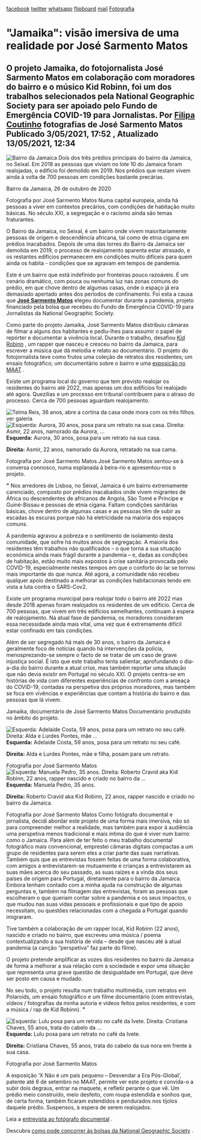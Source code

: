 [facebook](https://www.facebook.com/sharer/sharer.php?u=https%3A%2F%2Fwww.natgeo.pt%2Ffotografia%2F2021%2F04%2Fjamaika-visao-imersiva-de-uma-realidade-por-jose-sarmento-matos) [twitter](https://twitter.com/share?url=https%3A%2F%2Fwww.natgeo.pt%2Ffotografia%2F2021%2F04%2Fjamaika-visao-imersiva-de-uma-realidade-por-jose-sarmento-matos&via=natgeo&text=%22Jamaika%22%3A%20vis%C3%A3o%20imersiva%20de%20uma%20realidade%20por%20Jos%C3%A9%20Sarmento%20Matos) [whatsapp](https://web.whatsapp.com/send?text=https%3A%2F%2Fwww.natgeo.pt%2Ffotografia%2F2021%2F04%2Fjamaika-visao-imersiva-de-uma-realidade-por-jose-sarmento-matos) [flipboard](https://share.flipboard.com/bookmarklet/popout?v=2&title=%22Jamaika%22%3A%20vis%C3%A3o%20imersiva%20de%20uma%20realidade%20por%20Jos%C3%A9%20Sarmento%20Matos&url=https%3A%2F%2Fwww.natgeo.pt%2Ffotografia%2F2021%2F04%2Fjamaika-visao-imersiva-de-uma-realidade-por-jose-sarmento-matos) [mail](mailto:?subject=NatGeo&body=https%3A%2F%2Fwww.natgeo.pt%2Ffotografia%2F2021%2F04%2Fjamaika-visao-imersiva-de-uma-realidade-por-jose-sarmento-matos%20-%20%22Jamaika%22%3A%20vis%C3%A3o%20imersiva%20de%20uma%20realidade%20por%20Jos%C3%A9%20Sarmento%20Matos) [Fotografia](https://www.natgeo.pt/fotografia) 
# "Jamaika": visão imersiva de uma realidade por José Sarmento Matos 
## O projeto Jamaika, do fotojornalista José Sarmento Matos em colaboração com moradores do bairro e o músico Kid Robinn, foi um dos trabalhos selecionados pela National Geographic Society para ser apoiado pelo Fundo de Emergência COVID-19 para Jornalistas. Por [Filipa Coutinho](https://www.natgeo.pt/autor/filipa-coutinho) fotografias de José Sarmento Matos Publicado 3/05/2021, 17:52 , Atualizado 13/05/2021, 12:34 
![Bairro da Jamaica](img/files_styles_image_00_public_jsm_jamaika_01.jpg, "Bairro da Jamaica")
Dois dos três prédios principais do bairro da Jamaica, no Seixal. Em 2018 as pessoas que viviam no lote 10 do Jamaica foram realojadas, o edifício foi demolido em 2019. Nos prédios que restam vivem ainda à volta de 700 pessoas em condições bastante precárias. 

Bairro da Jamaica, 26 de outubro de 2020 

Fotografia por José Sarmento Matos Numa capital europeia, ainda há pessoas a viver em contextos precários, com condições de habitação muito básicas. No século XXI, a segregação e o racismo ainda são temas fraturantes. 

O Bairro da Jamaica, no Seixal, é um bairro onde vivem maioritariamente pessoas de origem e descendência africana, tal como de etnia cigana em prédios inacabados. Depois de uma das torres do Bairro da Jamaica ser demolida em 2019, o processo de realojamento aparenta estar atrasado, e os restantes edifícios permanecem em condições muito difíceis para quem ainda os habita - condições que se agravam em tempos de pandemia. 

Este é um bairro que está indefinido por fronteiras pouco razoáveis. É um cenário dramático, com pouca ou nenhuma luz nas zonas comuns do prédio, em que chove dentro de algumas casas, onde o espaço já era demasiado apertado antes dos períodos de confinamento. Foi esta a causa que [**José Sarmento Matos**](https://www.josesmatos.com/) elegeu documentar durante a pandemia, projeto financiado pela bolsa que recebeu do Fundo de Emergência COVID-19 para Jornalistas da National Geographic Society. 

Como parte do projeto Jamaika, José Sarmento Matos distribuiu câmaras de filmar a alguns dos habitantes e pediu-lhes para assumir o papel de repórter e documentar a vivência local. Durante o trabalho, desafiou [Kid Robinn](https://links.altafonte.com/bp7mjrj) , um rapper que nasceu e cresceu no bairro da Jamaica, para escrever a música que dá melodia e relato ao documentário. O projeto do fotojornalista teve como frutos uma coleção de retratos dos residentes; um ensaio fotográfico; um documentário sobre o bairro e uma [exposição no MAAT](https://www.maat.pt/pt/x-nao-e-um-pais-pequeno-desvendar-era-pos-global) . 

Existe um programa local do governo que tem previsto realojar os residentes do bairro até 2022, mas apenas um dos edifícios foi realojado até agora. Quezílias e um processo em tribunal contribuem para o atraso do processo. Cerca de 700 pessoas aguardam realojamento. 

![Telma Reis, 36 anos, abre a cortina da casa onde mora com os três filhos.](img/files_styles_image_00_public_jsm_jamaika_finais_new_0_0.jpg, "Telma Reis, 36 anos, abre a cortina da casa onde mora com os três filhos.")
ver galeria 
![Esquerda: Aurora, 30 anos, posa para um retrato na sua casa.
Direita: Asmir, 22 anos, namorado da Aurora, ...](img/files_styles_image_00_public_jsm_pol_1.jpg, "Esquerda: Aurora, 30 anos, posa para um retrato na sua casa.\r\nDireita: Asmir, 22 anos, namorado da Aurora, ...")
**Esquerda:** Aurora, 30 anos, posa para um retrato na sua casa. 

**Direita:** Asmir, 22 anos, namorado da Aurora, retratado na sua cama. 

Fotografia por José Sarmento Matos José Sarmento Matos sentou-se à conversa connosco, numa esplanada à beira-rio e apresentou-nos o projeto. 

**"** Nos arredores de Lisboa, no Seixal, Jamaica é um bairro extremamente carenciado, composto por prédios inacabados onde vivem migrantes de África ou descendentes de africanos de Angola, São Tomé e Príncipe e Guiné-Bissau e pessoas de etnia cigana. Faltam condições sanitárias básicas, chove dentro de algumas casas e as pessoas têm de subir as escadas às escuras porque não há eletricidade na maioria dos espaços comuns. 

A pandemia agravou a pobreza e o sentimento de isolamento desta comunidade, que sofre há muitos anos de segregação. A maioria dos residentes têm trabalhos não qualificados – o que torna a sua situação económica ainda mais frágil durante a pandemia – e, dadas as condições de habitação, estão muito mais expostos à crise sanitária provocada pelo COVID-19, especialmente nestes tempos em que o conforto do lar se tornou mais importante do que nunca. Até agora, a comunidade não recebeu qualquer apoio destinado a melhorar as condições habitacionais tendo em vista a luta contra o SARS-Cov2. 

Existe um programa municipal para realojar todo o bairro até 2022 mas desde 2018 apenas foram realojados os residentes de um edifício. Cerca de 700 pessoas, que vivem em três edifícios semelhantes, continuam à espera de realojamento. Na atual fase de pandemia, os moradores consideram essa necessidade ainda mais vital, uma vez que é extremamente difícil estar confinado em tais condições. 

Além de ser segregado há mais de 30 anos, o bairro da Jamaica é geralmente foco de notícias quando há intervenções da polícia, menosprezando-se sempre o facto de se tratar de um caso de grave injustiça social. É isto que este trabalho tenta salientar, aprofundando o dia-a-dia do bairro durante a atual crise, mas também reportar uma situação que não devia existir em Portugal no século XXI. O projeto centra-se em histórias de vida com diferentes experiências de confronto com a ameaça do COVID-19, contadas na perspetiva dos próprios moradores, mas também se foca em vivências e experiências que contam a história do bairro e das pessoas que lá vivem. 

Jamaika, documentário de José Sarmento Matos Documentário produzido no âmbito do projeto.

![Esquerda: Adelaide Costa, 59 anos, posa para um retrato no seu café.
Direita: Alda e Lurdes Pontes, mãe ...](img/files_styles_image_00_public_jsm_pol.jpg, "Esquerda: Adelaide Costa, 59 anos, posa para um retrato no seu café.\r\nDireita: Alda e Lurdes Pontes, mãe ...")
**Esquerda:** Adelaide Costa, 59 anos, posa para um retrato no seu café. 

**Direita:** Alda e Lurdes Pontes, mãe e filha, posam para um retrato. 

Fotografia por José Sarmento Matos 
![Esquerda: Manuela Pedro, 35 anos.
Direita: Roberto Cravid aka Kid Robinn, 22 anos, rapper nascido e criado no bairro da ...](img/files_styles_image_00_public_jsm_pol.jpg, "Esquerda: Manuela Pedro, 35 anos.\r\nDireita: Roberto Cravid aka Kid Robinn, 22 anos, rapper nascido e criado no bairro da ...")
**Esquerda:** Manuela Pedro, 35 anos. 

**Direita:** Roberto Cravid aka Kid Robinn, 22 anos, rapper nascido e criado no bairro da Jamaica. 

Fotografia por José Sarmento Matos Como fotógrafo documental e jornalista, decidi abordar este projeto de uma forma mais imersiva, não só para compreender melhor a realidade, mas também para expor à audiência uma perspetiva menos tradicional e mais íntima do que é viver num bairro como o Jamaica. Para além de ter feito o meu trabalho documental fotográfico mais convencional, emprestei câmaras digitais compactas a um grupo de residentes para serem eles a criar parte das suas narrativas. Também quis que as entrevistas fossem feitas de uma forma colaborativa, com amigos a entrevistarem-se mutuamente e crianças a entrevistarem as suas mães acerca do seu passado, as suas raízes e a vinda dos seus países de origem para Portugal, diretamente para o bairro da Jamaica. Embora tenham contado com a minha ajuda na construção de algumas perguntas e, também na filmagem das entrevistas, foram as pessoas que escolheram o que queriam contar sobre a pandemia e os seus impactos, o que mudou nas suas vidas pessoais e profissionais e que tipo de apoio necessitam, ou questões relacionadas com a chegada a Portugal quando imigraram. 

Tive também a colaboração de um rapper local, Kid Robinn (22 anos), nascido e criado no bairro, que escreveu uma música / poema contextualizando a sua história de vida – desde que nasceu até à atual pandemia (a canção “perspetiva” faz parte do filme). 

O projeto pretende amplificar as vozes dos residentes no bairro da Jamaica de forma a melhorar a sua relação com a sociedade e expor uma situação que representa uma grave questão de desigualdade em Portugal, que deve ser posto em causa e mudado. 

No seu todo, o projeto resulta num trabalho multimédia, com retratos em Polaroids, um ensaio fotográfico e um filme documentário (com entrevistas, vídeos / fotografias da minha autoria e vídeos feitos pelos residentes, e com a música / rap de Kid Robinn). **"** 

![Esquerda: Lulu posa para um retrato no café da Ivete.
Direita: Cristiana Chaves, 55 anos, trata do cabelo da ...](img/files_styles_image_00_public_jsm_pol.jpg, "Esquerda: Lulu posa para um retrato no café da Ivete.\r\nDireita: Cristiana Chaves, 55 anos, trata do cabelo da ...")
**Esquerda:** Lulu posa para um retrato no café da Ivete. 

**Direita:** Cristiana Chaves, 55 anos, trata do cabelo da sua nora em frente à sua casa. 

Fotografia por José Sarmento Matos 

A exposição ‘X Não é um país pequeno – Desvendar a Era Pós-Global’, patente até 6 de setembro no MAAT, permite ver este projeto e convida-o a subir dois degraus, entrar na maquete, e refletir perante o que vê. Um prédio meio construído, meio desfeito, com roupa estendida e sonhos que, de certa forma, também ficaram estendidos e pendurados nos tijolos daquele prédio. Suspensos, à espera de serem realojados. 

Leia a [entrevista ao fotógrafo documental](https://www.natgeo.pt/fotografia/2021/05/entrevista-ao-fotojornalista-jose-sarmento-matos) . 

Descubra [como pode concorrer às bolsas da National Geographic Society](https://www.natgeo.pt/ciencia/2019/12/conhece-bolsas-da-national-geographic-society) . 

